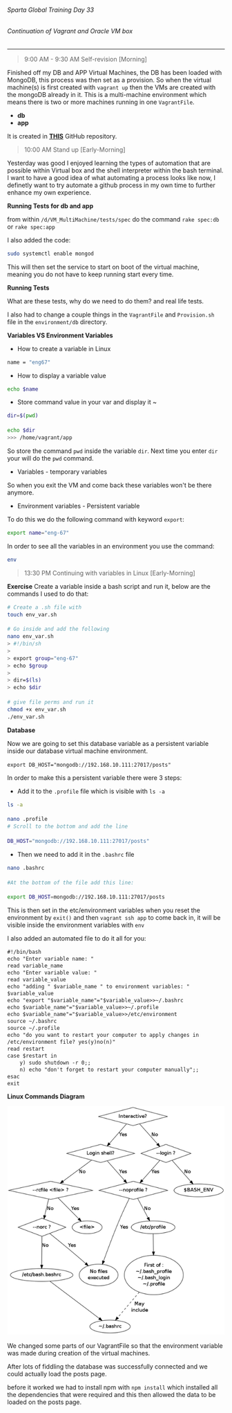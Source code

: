 ###### Sparta Global Training Day 33
###### Continuation of Vagrant and Oracle VM box

___

> 9:00 AM - 9:30 AM Self-revision [Morning]

Finished off my DB and APP Virtual Machines, the DB has been loaded with MongoDB, this process was then set as a provision.
So when the virtual machine(s) is first created with `vagrant up` then the VMs are created with the mongoDB already in it. This
is a multi-machine environment which means there is two or more machines running in one `VagrantFile`.
* **db**
* **app**

It is created in [**THIS**](https://github.com/JohnByrneJames/VM_MultiMachine) GitHub repository.

> 10:00 AM Stand up [Early-Morning]

Yesterday was good I enjoyed learning the types of automation that are possible within Virtual box and the shell interpreter within
the bash terminal. I want to have a good idea of what automating a process looks like now, I definetly want to try automate a github process
in my own time to further enhance my own experience.

**Running Tests for db and app**

from within `/d/VM_MultiMachine/tests/spec` do the command `rake spec:db` or `rake spec:app`

I also added the code:

```bash
sudo systemctl enable mongod
```

This will then set the service to start on boot of the virtual machine, meaning you do not have to keep running start every time.

**Running Tests**

What are these tests, why do we need to do them? and real life tests.

I also had to change a couple things in the `VagrantFile` and `Provision.sh` file in the `environment/db` directory.

**Variables VS Environment Variables**

* How to create a variable in Linux

```bash
name = "eng67"
```

* How to display a variable value

```bash
echo $name
```

* Store command value in your var and display it ~ 

```bash
dir=$(pwd) 

echo $dir
>>> /home/vagrant/app
```

So store the command `pwd` inside the variable `dir`. Next time you enter `dir` your will do the `pwd` command.

* Variables - temporary variables

So when you exit the VM and come back these variables won't be there anymore.

* Environment variables - Persistent variable

To do this we do the following command with keyword `export`:

```bash
export name="eng-67" 
```

In order to see all the variables in an environment you use the command:

```bash
env
```

> 13:30 PM Continuing with variables in Linux [Early-Morning]

**Exercise**
Create a variable inside a bash script and run it, below are the commands I used to do that:

```bash
# Create a .sh file with
touch env_var.sh

# Go inside and add the following
nano env_var.sh
> #!/bin/sh
>
> export group="eng-67"
> echo $group
>
> dir=$(ls)
> echo $dir

# give file perms and run it
chmod +x env_var.sh
./env_var.sh

```
**Database**

Now we are going to set this database variable as a persistent variable inside our database virtual machine environment.

`export DB_HOST="mongodb://192.168.10.111:27017/posts"`

In order to make this a persistent variable there were 3 steps:

* Add it to the `.profile` file which is visible with `ls -a` 

```bash
ls -a

nano .profile
# Scroll to the bottom and add the line

DB_HOST="mongodb://192.168.10.111:27017/posts"
```

* Then we need to add it in the `.bashrc` file

```bash
nano .bashrc

#At the bottom of the file add this line:

export DB_HOST=mongodb://192.168.10.111:27017/posts
```

This is then set in the etc/environment variables when you reset the environment by `exit()` and then `vagrant ssh app`
to come back in, it will be visible inside the environment variables with `env`

I also added an automated file to do it all for you:

```shell
#!/bin/bash
echo "Enter variable name: "
read variable_name
echo "Enter variable value: "
read variable_value
echo "adding " $variable_name " to environment variables: " $variable_value
echo "export "$variable_name"="$variable_value>>~/.bashrc
echo $variable_name"="$variable_value>>~/.profile
echo $variable_name"="$variable_value>>/etc/environment
source ~/.bashrc
source ~/.profile
echo "do you want to restart your computer to apply changes in /etc/environment file? yes(y)no(n)"
read restart
case $restart in
    y) sudo shutdown -r 0;;
    n) echo "don't forget to restart your computer manually";;
esac
exit
```

**Linux Commands Diagram**

![Diagram_of_linux](../../Images/linux_commands_diagram.png)

We changed some parts of our VagrantFile so that the environment variable was made during creation of the virtual machines.

After lots of fiddling the database was successfully connected and we could actually load the posts page.

before it worked we had to install npm with `npm install` which installed all the dependencies that were required
and this then allowed the data to be loaded on the posts page.